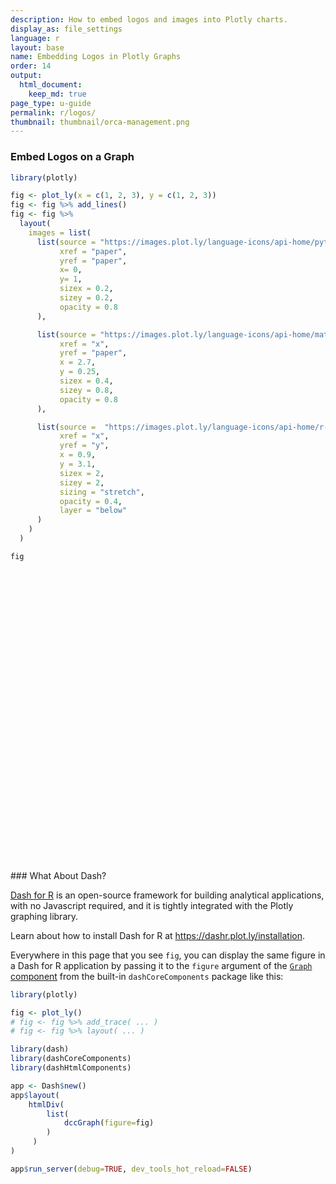 ```yaml
---
description: How to embed logos and images into Plotly charts.
display_as: file_settings
language: r
layout: base
name: Embedding Logos in Plotly Graphs
order: 14
output:
  html_document:
    keep_md: true
page_type: u-guide
permalink: r/logos/
thumbnail: thumbnail/orca-management.png
---
```



### Embed Logos on a Graph


```r
library(plotly)

fig <- plot_ly(x = c(1, 2, 3), y = c(1, 2, 3))
fig <- fig %>% add_lines() 
fig <- fig %>%
  layout(
    images = list(
      list(source = "https://images.plot.ly/language-icons/api-home/python-logo.png",
           xref = "paper",
           yref = "paper",
           x= 0,
           y= 1,
           sizex = 0.2,
           sizey = 0.2,
           opacity = 0.8
      ),

      list(source = "https://images.plot.ly/language-icons/api-home/matlab-logo.png",
           xref = "x",
           yref = "paper",
           x = 2.7,
           y = 0.25,
           sizex = 0.4,
           sizey = 0.8,
           opacity = 0.8
      ),

      list(source =  "https://images.plot.ly/language-icons/api-home/r-logo.png",
           xref = "x",
           yref = "y",
           x = 0.9,
           y = 3.1,
           sizex = 2,
           sizey = 2,
           sizing = "stretch",
           opacity = 0.4,
           layer = "below"
      )
    )
  )

fig
```

<div id="htmlwidget-9ca3a090bf340946e7e9" style="width:672px;height:480px;" class="plotly html-widget"></div>
<script type="application/json" data-for="htmlwidget-9ca3a090bf340946e7e9">{"x":{"visdat":{"1475595cda8":["function () ","plotlyVisDat"]},"cur_data":"1475595cda8","attrs":{"1475595cda8":{"x":[1,2,3],"y":[1,2,3],"alpha_stroke":1,"sizes":[10,100],"spans":[1,20],"type":"scatter","mode":"lines","inherit":true}},"layout":{"margin":{"b":40,"l":60,"t":25,"r":10},"images":[{"source":"https://images.plot.ly/language-icons/api-home/python-logo.png","xref":"paper","yref":"paper","x":0,"y":1,"sizex":0.2,"sizey":0.2,"opacity":0.8},{"source":"https://images.plot.ly/language-icons/api-home/matlab-logo.png","xref":"x","yref":"paper","x":2.7,"y":0.25,"sizex":0.4,"sizey":0.8,"opacity":0.8},{"source":"https://images.plot.ly/language-icons/api-home/r-logo.png","xref":"x","yref":"y","x":0.9,"y":3.1,"sizex":2,"sizey":2,"sizing":"stretch","opacity":0.4,"layer":"below"}],"xaxis":{"domain":[0,1],"automargin":true,"title":[]},"yaxis":{"domain":[0,1],"automargin":true,"title":[]},"hovermode":"closest","showlegend":false},"source":"A","config":{"showSendToCloud":false},"data":[{"x":[1,2,3],"y":[1,2,3],"type":"scatter","mode":"lines","marker":{"color":"rgba(31,119,180,1)","line":{"color":"rgba(31,119,180,1)"}},"error_y":{"color":"rgba(31,119,180,1)"},"error_x":{"color":"rgba(31,119,180,1)"},"line":{"color":"rgba(31,119,180,1)"},"xaxis":"x","yaxis":"y","frame":null}],"highlight":{"on":"plotly_click","persistent":false,"dynamic":false,"selectize":false,"opacityDim":0.2,"selected":{"opacity":1},"debounce":0},"shinyEvents":["plotly_hover","plotly_click","plotly_selected","plotly_relayout","plotly_brushed","plotly_brushing","plotly_clickannotation","plotly_doubleclick","plotly_deselect","plotly_afterplot","plotly_sunburstclick"],"base_url":"https://plot.ly"},"evals":[],"jsHooks":[]}</script>
### What About Dash?

[Dash for R](https://dashr.plot.ly/) is an open-source framework for building analytical applications, with no Javascript required, and it is tightly integrated with the Plotly graphing library. 

Learn about how to install Dash for R at https://dashr.plot.ly/installation.

Everywhere in this page that you see `fig`, you can display the same figure in a Dash for R application by passing it to the `figure` argument of the [`Graph` component](https://dashr.plot.ly/dash-core-components/graph) from the built-in `dashCoreComponents` package like this:


```r
library(plotly)

fig <- plot_ly() 
# fig <- fig %>% add_trace( ... )
# fig <- fig %>% layout( ... ) 

library(dash)
library(dashCoreComponents)
library(dashHtmlComponents)

app <- Dash$new()
app$layout(
    htmlDiv(
        list(
            dccGraph(figure=fig) 
        )
     )
)

app$run_server(debug=TRUE, dev_tools_hot_reload=FALSE)
```
